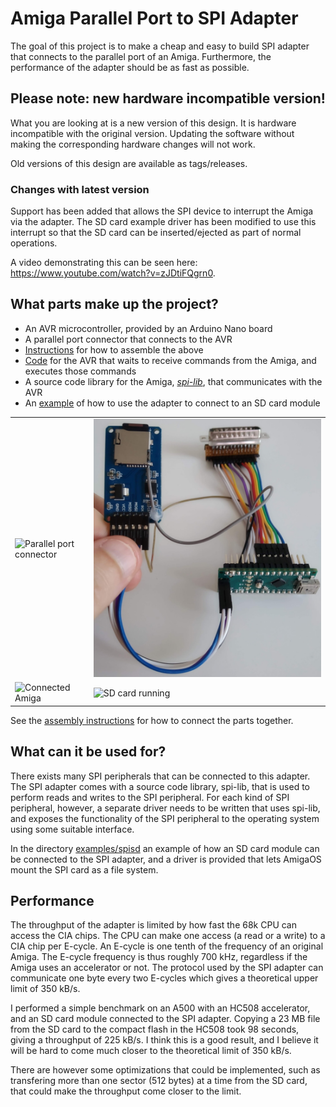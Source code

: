 # Amiga Parallel Port to SPI Adapter

The goal of this project is to make a cheap and easy to build SPI adapter that connects to the parallel port of an Amiga. Furthermore, the performance of the adapter should be as fast as possible.

## Please note: new hardware incompatible version!

What you are looking at is a new version of this design. It is hardware
incompatible with the original version. Updating the software without making
the corresponding hardware changes will not work.

Old versions of this design are available as tags/releases.

### Changes with latest version

Support has been added that allows the SPI device to interrupt the Amiga via the adapter.
The SD card example driver has been modified to use this interrupt so that the SD card
can be inserted/ejected as part of normal operations.

A video demonstrating this can be seen here: https://www.youtube.com/watch?v=zJDtiFQgrn0.

## What parts make up the project?

- An AVR microcontroller, provided by an Arduino Nano board
- A parallel port connector that connects to the AVR
- [Instructions](hardware/assembly-instructions.md) for how to assemble the above
- [Code](avr) for the AVR that waits to receive commands from the Amiga, and executes those commands
- A source code library for the Amiga, [*spi-lib*](spi-lib), that communicates with the AVR
- An [example](examples/spisd) of how to use the adapter to connect to an SD card module

|         |            |
| ------------- |---------------|
| ![Parallel port connector](images/parallel_port_connector.jpg) | ![Assemebled unconnected](images/assembled_unconnected.jpg) |
|![Connected Amiga](images/connected_amiga.jpg) | ![SD card running](images/sdcard_mounted.jpg) |

See the [assembly instructions](hardware/assembly-instructions.md) for how to connect the parts together.

## What can it be used for?

There exists many SPI peripherals that can be connected to this adapter.
The SPI adapter comes with a source code library, spi-lib, that is used to perform reads and writes to the SPI peripheral.
For each kind of SPI peripheral, however, a separate driver needs to be written that uses spi-lib, and exposes the functionality of the SPI peripheral to the operating system using some suitable interface.

In the directory [examples/spisd](examples/spisd) an example of how an SD card module can be connected to the SPI adapter, and a driver is provided that lets AmigaOS mount the SPI card as a file system.

## Performance

The throughput of the adapter is limited by how fast the 68k CPU can access the CIA chips.
The CPU can make one access (a read or a write) to a CIA chip per E-cycle.
An E-cycle is one tenth of the frequency of an original Amiga.
The E-cycle frequency is thus roughly 700 kHz, regardless if the Amiga uses an accelerator or not.
The protocol used by the SPI adapter can communicate one byte every two E-cycles which gives a theoretical upper
limit of 350 kB/s.

I performed a simple benchmark on an A500 with an HC508 accelerator, and an SD card module connected to the SPI adapter.
Copying a 23 MB file from the SD card to the compact flash in the HC508 took 98 seconds, giving a throughput of 225 kB/s.
I think this is a good result, and I believe it will be hard to come much closer to the theoretical limit of 350 kB/s.

There are however some optimizations that could be implemented, such as transfering more than one sector (512 bytes) at a time from the SD card, that could make the throughput come closer to the limit.
